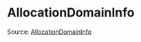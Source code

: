 # AllocationDomainInfo

Source: [AllocationDomainInfo](../../../csrc/device_lower/pass/allocation.h#L19)
